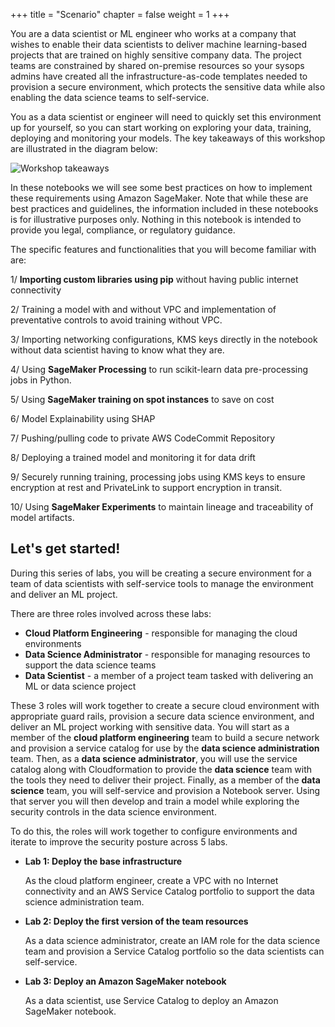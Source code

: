 +++
title = "Scenario"
chapter = false
weight = 1
+++

You are a data scientist or ML engineer who works at a company that wishes to enable their data scientists to deliver machine learning-based projects that are trained on highly sensitive company data.  The project teams are constrained by shared on-premise resources so your sysops admins have created all the infrastructure-as-code templates needed to provision a secure environment, which protects the sensitive data while also enabling the data science teams to self-service.

You as a data scientist or engineer will need to quickly set this environment up for yourself, so you can start working on exploring your data, training, deploying and monitoring your models. The key takeaways of this workshop are illustrated in the diagram below:

![Workshop takeaways](https://github.com/stefannatu/sagemaker-workshop/blob/master/static/images/sec-takeaways.png)

In these notebooks we will see some best practices on how to implement these requirements using Amazon SageMaker. Note that while these are best practices and guidelines, the information included in these notebooks is for illustrative purposes only. Nothing in this notebook is intended to provide you legal, compliance, or regulatory guidance. 

The specific features and functionalities that you will become familiar with are:

1/ **Importing custom libraries using pip** without having public internet connectivity

2/ Training a model with and without VPC and implementation of preventative controls to avoid training without VPC.

3/ Importing networking configurations, KMS keys directly in the notebook without data scientist having to know what they are.

4/ Using **SageMaker Processing** to run scikit-learn data pre-processing jobs in Python.

5/ Using **SageMaker training on spot instances** to save on cost

6/ Model Explainability using SHAP

7/ Pushing/pulling code to private AWS CodeCommit Repository

8/ Deploying a trained model and monitoring it for data drift

9/ Securely running training, processing jobs using KMS keys to ensure encryption at rest and PrivateLink to support encryption in transit.

10/ Using **SageMaker Experiments** to maintain lineage and traceability of model artifacts.






Let's get started!
---

During this series of labs, you will be creating a secure environment for a team of data scientists with self-service tools to manage the environment and deliver an ML project.

There are three roles involved across these labs:

 - **Cloud Platform Engineering** - responsible for managing the cloud environments 
 - **Data Science Administrator** - responsible for managing resources to support the data science teams
 - **Data Scientist** - a member of a project team tasked with delivering an ML or data science project

These 3 roles will work together to create a secure cloud environment with appropriate guard rails, provision a secure data science environment, and deliver an ML project working with sensitive data.  You will start as a member of the **cloud platform engineering** team to build a secure network and provision a service catalog for use by the **data science administration** team.  Then, as a **data science administrator**, you will use the service catalog along with Cloudformation to provide the **data science** team with the tools they need to deliver their project.  Finally, as a member of the **data science** team, you will self-service and provision a Notebook server.  Using that server you will then develop and train a model while exploring the security controls in the data science environment.

To do this, the roles will work together to configure environments and iterate to improve the security posture across 5 labs.

 - **Lab 1: Deploy the base infrastructure**

     As the cloud platform engineer, create a VPC with no Internet connectivity and an AWS Service Catalog portfolio to support the data science administration team.

 - **Lab 2: Deploy the first version of the team resources**

     As a data science administrator, create an IAM role for the data science team and provision a Service Catalog portfolio so the data scientists can self-service.

 - **Lab 3: Deploy an Amazon SageMaker notebook**

     As a data scientist, use Service Catalog to deploy an Amazon SageMaker notebook.
